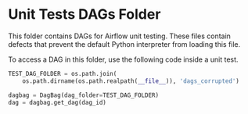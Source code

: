 <!--
 Licensed to the Apache Software Foundation (ASF) under one
 or more contributor license agreements.  See the NOTICE file
 distributed with this work for additional information
 regarding copyright ownership.  The ASF licenses this file
 to you under the Apache License, Version 2.0 (the
 "License"); you may not use this file except in compliance
 with the License.  You may obtain a copy of the License at

   http://www.apache.org/licenses/LICENSE-2.0

 Unless required by applicable law or agreed to in writing,
 software distributed under the License is distributed on an
 "AS IS" BASIS, WITHOUT WARRANTIES OR CONDITIONS OF ANY
 KIND, either express or implied.  See the License for the
 specific language governing permissions and limitations
 under the License.
-->

# Unit Tests DAGs Folder

This folder contains DAGs for Airflow unit testing. These files contain defects that prevent the default
Python interpreter from loading this file.

To access a DAG in this folder, use the following code inside a unit test.

```python
TEST_DAG_FOLDER = os.path.join(
    os.path.dirname(os.path.realpath(__file__)), 'dags_corrupted')

dagbag = DagBag(dag_folder=TEST_DAG_FOLDER)
dag = dagbag.get_dag(dag_id)
```
